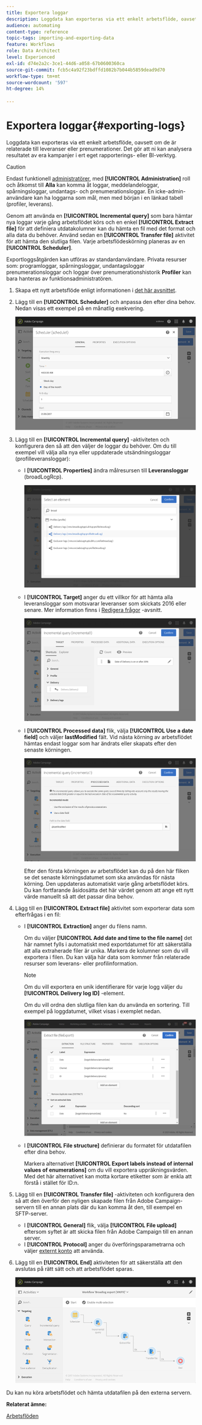 ```yaml
---
title: Exportera loggar
description: Loggdata kan exporteras via ett enkelt arbetsflöde, oavsett om de är relaterade till leveranser eller prenumerationer.
audience: automating
content-type: reference
topic-tags: importing-and-exporting-data
feature: Workflows
role: Data Architect
level: Experienced
exl-id: d74e2a2c-3ce1-44d6-a058-67b0600360ca
source-git-commit: fcb5c4a92f23bdffd1082b7b044b5859dead9d70
workflow-type: tm+mt
source-wordcount: '597'
ht-degree: 14%

---
```


# Exportera loggar{#exporting-logs}

Loggdata kan exporteras via ett enkelt arbetsflöde, oavsett om de är relaterade till leveranser eller prenumerationer. Det gör att ni kan analysera resultatet av era kampanjer i ert eget rapporterings- eller BI-verktyg.

>[!CAUTION]
>
>Endast funktionell [administratörer](../../administration/using/users-management.md#functional-administrators), med **[!UICONTROL Administration]** roll och åtkomst till **Alla** kan komma åt loggar, meddelandeloggar, spårningsloggar, undantags- och prenumerationsloggar. En icke-admin-användare kan ha loggarna som mål, men med början i en länkad tabell (profiler, leverans).

Genom att använda en **[!UICONTROL Incremental query]** som bara hämtar nya loggar varje gång arbetsflödet körs och en enkel **[!UICONTROL Extract file]** för att definiera utdatakolumner kan du hämta en fil med det format och alla data du behöver. Använd sedan en **[!UICONTROL Transfer file]** aktivitet för att hämta den slutliga filen. Varje arbetsflödeskörning planeras av en **[!UICONTROL Scheduler]**.

Exportloggsåtgärden kan utföras av standardanvändare. Privata resurser som: programloggar, spårningsloggar, undantagsloggar prenumerationsloggar och loggar över prenumerationshistorik **Profiler** kan bara hanteras av funktionsadministratören.

1. Skapa ett nytt arbetsflöde enligt informationen i [det här avsnittet](../../automating/using/building-a-workflow.md#creating-a-workflow).
1. Lägg till en **[!UICONTROL Scheduler]** och anpassa den efter dina behov. Nedan visas ett exempel på en månatlig exekvering.

   ![](assets/export_logs_scheduler.png)

1. Lägg till en **[!UICONTROL Incremental query]** -aktiviteten och konfigurera den så att den väljer de loggar du behöver. Om du till exempel vill välja alla nya eller uppdaterade utsändningsloggar (profilleveransloggar):

   * I **[!UICONTROL Properties]** ändra målresursen till **Leveransloggar** (broadLogRcp).

      ![](assets/export_logs_query_properties.png)

   * I **[!UICONTROL Target]** anger du ett villkor för att hämta alla leveransloggar som motsvarar leveranser som skickats 2016 eller senare. Mer information finns i [Redigera frågor](../../automating/using/editing-queries.md#creating-queries) -avsnitt.

      ![](assets/export_logs_query_target.png)

   * I **[!UICONTROL Processed data]** flik, välja **[!UICONTROL Use a date field]** och väljer **lastModified** fält. Vid nästa körning av arbetsflödet hämtas endast loggar som har ändrats eller skapats efter den senaste körningen.

      ![](assets/export_logs_query_processeddata.png)

      Efter den första körningen av arbetsflödet kan du på den här fliken se det senaste körningsdatumet som ska användas för nästa körning. Den uppdateras automatiskt varje gång arbetsflödet körs. Du kan fortfarande åsidosätta det här värdet genom att ange ett nytt värde manuellt så att det passar dina behov.

1. Lägg till en **[!UICONTROL Extract file]** aktivitet som exporterar data som efterfrågas i en fil:

   * I **[!UICONTROL Extraction]** anger du filens namn.

      Om du väljer **[!UICONTROL Add date and time to the file name]** det här namnet fylls i automatiskt med exportdatumet för att säkerställa att alla extraherade filer är unika. Markera de kolumner som du vill exportera i filen. Du kan välja här data som kommer från relaterade resurser som leverans- eller profilinformation.

      >[!NOTE]
      >
      >Om du vill exportera en unik identifierare för varje logg väljer du **[!UICONTROL Delivery log ID]** -element.

      Om du vill ordna den slutliga filen kan du använda en sortering. Till exempel på loggdatumet, vilket visas i exemplet nedan.

      ![](assets/export_logs_extractfile_extraction.png)

   * I **[!UICONTROL File structure]** definierar du formatet för utdatafilen efter dina behov.

      Markera alternativet **[!UICONTROL Export labels instead of internal values of enumerations]** om du vill exportera uppräkningsvärden.  Med det här alternativet kan motta kortare etiketter som är enkla att förstå i stället för ID:n.

1. Lägg till en **[!UICONTROL Transfer file]** -aktiviteten och konfigurera den så att den överför den nyligen skapade filen från Adobe Campaign-servern till en annan plats där du kan komma åt den, till exempel en SFTP-server.

   * I **[!UICONTROL General]** flik, välja **[!UICONTROL File upload]** eftersom syftet är att skicka filen från Adobe Campaign till en annan server.
   * I **[!UICONTROL Protocol]** anger du överföringsparametrarna och väljer [externt konto](../../administration/using/external-accounts.md#creating-an-external-account) att använda.

1. Lägg till en **[!UICONTROL End]** aktiviteten för att säkerställa att den avslutas på rätt sätt och att arbetsflödet sparas.

   ![](assets/export_logs_example_workflow.png)

Du kan nu köra arbetsflödet och hämta utdatafilen på den externa servern.

**Relaterat ämne:**

[Arbetsflöden](../../automating/using/get-started-workflows.md)
